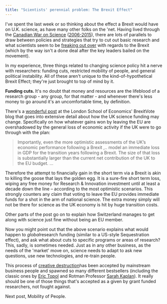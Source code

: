```yaml
---
title: "Scientists' perennial problem: The Brexit Effect"
---
```


I've spent the last week or so thinking about the effect a Brexit would have on U.K. science, as have many other folks on the 'net. Having lived through the [Canadian War on Science](http://scienceblogs.com/confessions/2013/05/20/the-canadian-war-on-science-a-long-unexaggerated-devastating-chronological-indictment/) ([2006-2015](https://en.wikipedia.org/wiki/List_of_Prime_Ministers_of_Canada)), there are lots of parallels to draw between policies and strategies that try to cut out basic research and what scientists seem to be [freaking out over](https://www.washingtonpost.com/news/wonk/wp/2016/06/24/why-scientists-are-freaking-out-about-brexit/) with regards to the Brexit (which by the way isn't a done deal after the key leaders bailed on the movement).

In my experience, three things related to changing science policy hit a nerve with researchers: funding cuts, restricted mobility of people, and general political instability. All of these aren't unique to the kind-of-hypothetical Brexit Effect; they're just brought to top of mind by it.

<b>Funding cuts. </b>It's no doubt that money and resources are the lifeblood of a research group - any group, for that matter - and whenever there's less money to go around it's an uncomfortable time, by definition.

There's a [wonderful post](http://blogs.lse.ac.uk/brexitvote/2015/12/05/debunking-the-myths-about-british-science-after-an-eu-exit/) at the London School of Economics' BrexitVote blog that goes into extensive detail about how the UK science funding may change. Specifically on how whatever gains won by leaving the EU are overshadowed by the general loss of economic activity if the UK were to go through with the plan:

> Importantly, even the more optimistic assessments of the UK’s economic performance following a Brexit ,.. model an immediate loss in GDP for the transition years following a Brexit. The size of that loss is substantially larger than the current net contribution of the UK to the EU budget. ...

Therefore the attempt to financially gain in the short term via a Brexit is akin to killing the goose that lays the golden egg. It is a sure-fire short term loss, wiping any free money for Research &amp; Innovation investment until at least a decade down the line – according to the most optimistic scenarios. This strongly counters any claim that voting to leave the EU provides immediate funds for a shot in the arm of national science. The extra money simply will not be there for science as the UK economy is hit by huge transition costs.

Other parts of the post go on to explain how Switzerland manages to get along with science just fine without being an EU member.

Now you might point out that the above scenario explains what would happen to *global*research funding (similar to a US-style Sequestration effect), and ask what about cuts to specific programs or areas of research? This, sadly, is sometimes needed. Just as in any other business, as the needs of the 'market' move on, science needs to adapt to ask new questions, use new technologies, and re-train people.

This process of [creative destruction](http://amzn.to/2a2BDMU)has been accepted by mainstream business people and spawned so many different bestsellers (including the classic ones by [Eric Topol](http://amzn.to/29rEhys) and Rotman Professor [Sarah Kaplan](http://amzn.to/29z9P4c)). It really should be one of those things that's accepted as a given by grant funded researchers, not fought against.

Next post, Mobility of People.
